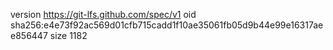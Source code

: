 version https://git-lfs.github.com/spec/v1
oid sha256:e4e73f92ac569d01cfb715cadd1f10ae35061fb05d9b44e99e16317aee856447
size 1182
